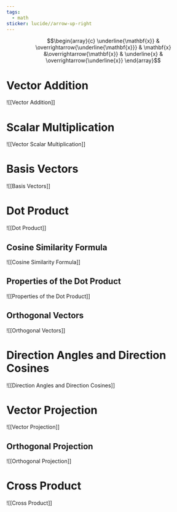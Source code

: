 ```yaml
---
tags:
  - math
sticker: lucide//arrow-up-right
---
```

$$\begin{array}{c}
	\underline{\mathbf{x}} & \overrightarrow{\underline{\mathbf{x}}} & \mathbf{x} &\overrightarrow{\mathbf{x}} & \underline{x} & \overrightarrow{\underline{x}}
\end{array}$$

# Vector Addition
![[Vector Addition]]
# Scalar Multiplication
![[Vector Scalar Multiplication]]
# Basis Vectors
![[Basis Vectors]]
# Dot Product
![[Dot Product]]
## Cosine Similarity Formula
![[Cosine Similarity Formula]]

## Properties of the Dot Product
![[Properties of the Dot Product]]
## Orthogonal Vectors
![[Orthogonal Vectors]]

# Direction Angles and Direction Cosines
![[Direction Angles and Direction Cosines]]
# Vector Projection
![[Vector Projection]]
## Orthogonal Projection
![[Orthogonal Projection]]

# Cross Product
![[Cross Product]]